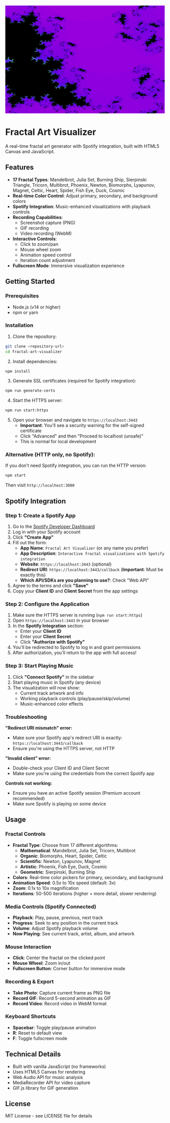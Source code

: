 ![Screenshot](ss.png)

# Fractal Art Visualizer

A real-time fractal art generator with Spotify integration, built with HTML5 Canvas and JavaScript.

## Features

- **17 Fractal Types**: Mandelbrot, Julia Set, Burning Ship, Sierpinski Triangle, Tricorn, Multibrot, Phoenix, Newton, Biomorphs, Lyapunov, Magnet, Celtic, Heart, Spider, Fish Eye, Duck, Cosmic
- **Real-time Color Control**: Adjust primary, secondary, and background colors
- **Spotify Integration**: Music-enhanced visualizations with playback controls
- **Recording Capabilities**: 
  - Screenshot capture (PNG)
  - GIF recording
  - Video recording (WebM)
- **Interactive Controls**: 
  - Click to zoom/pan
  - Mouse wheel zoom
  - Animation speed control
  - Iteration count adjustment
- **Fullscreen Mode**: Immersive visualization experience

## Getting Started

### Prerequisites

- Node.js (v14 or higher)
- npm or yarn

### Installation

1. Clone the repository:
```bash
git clone <repository-url>
cd fractal-art-visualizer
```

2. Install dependencies:
```bash
npm install
```

3. Generate SSL certificates (required for Spotify integration):
```bash
npm run generate-certs
```

4. Start the HTTPS server:
```bash
npm run start:https
```

5. Open your browser and navigate to `https://localhost:3443`
   - **Important**: You'll see a security warning for the self-signed certificate
   - Click "Advanced" and then "Proceed to localhost (unsafe)"
   - This is normal for local development

### Alternative (HTTP only, no Spotify):
If you don't need Spotify integration, you can run the HTTP version:
```bash
npm start
```
Then visit `http://localhost:3000`

## Spotify Integration

### Step 1: Create a Spotify App

1. Go to the [Spotify Developer Dashboard](https://developer.spotify.com/dashboard)
2. Log in with your Spotify account
3. Click **"Create App"**
4. Fill out the form:
   - **App Name**: `Fractal Art Visualizer` (or any name you prefer)
   - **App Description**: `Interactive fractal visualizations with Spotify integration`
   - **Website**: `https://localhost:3443` (optional)
   - **Redirect URI**: `https://localhost:3443/callback` (**Important**: Must be exactly this)
   - **Which API/SDKs are you planning to use?**: Check "Web API"
5. Agree to the terms and click **"Save"**
6. Copy your **Client ID** and **Client Secret** from the app settings

### Step 2: Configure the Application

1. Make sure the HTTPS server is running (`npm run start:https`)
2. Open `https://localhost:3443` in your browser
3. In the **Spotify Integration** section:
   - Enter your **Client ID**
   - Enter your **Client Secret**
   - Click **"Authorize with Spotify"**
4. You'll be redirected to Spotify to log in and grant permissions
5. After authorization, you'll return to the app with full access!

### Step 3: Start Playing Music

1. Click **"Connect Spotify"** in the sidebar
2. Start playing music in Spotify (any device)
3. The visualization will now show:
   - Current track artwork and info
   - Working playback controls (play/pause/skip/volume)
   - Music-enhanced color effects

### Troubleshooting

**"Redirect URI mismatch" error:**
- Make sure your Spotify app's redirect URI is exactly: `https://localhost:3443/callback`
- Ensure you're using the HTTPS server, not HTTP

**"Invalid client" error:**
- Double-check your Client ID and Client Secret
- Make sure you're using the credentials from the correct Spotify app

**Controls not working:**
- Ensure you have an active Spotify session (Premium account recommended)
- Make sure Spotify is playing on some device

## Usage

### Fractal Controls

- **Fractal Type**: Choose from 17 different algorithms:
  - **Mathematical**: Mandelbrot, Julia Set, Tricorn, Multibrot
  - **Organic**: Biomorphs, Heart, Spider, Celtic
  - **Scientific**: Newton, Lyapunov, Magnet
  - **Artistic**: Phoenix, Fish Eye, Duck, Cosmic
  - **Geometric**: Sierpinski, Burning Ship
- **Colors**: Real-time color pickers for primary, secondary, and background
- **Animation Speed**: 0.5x to 10x speed (default: 3x)
- **Zoom**: 0.1x to 10x magnification
- **Iterations**: 50-500 iterations (higher = more detail, slower rendering)

### Media Controls (Spotify Connected)

- **Playback**: Play, pause, previous, next track
- **Progress**: Seek to any position in the current track
- **Volume**: Adjust Spotify playback volume
- **Now Playing**: See current track, artist, album, and artwork

### Mouse Interaction

- **Click**: Center the fractal on the clicked point
- **Mouse Wheel**: Zoom in/out
- **Fullscreen Button**: Corner button for immersive mode

### Recording & Export

- **Take Photo**: Capture current frame as PNG file
- **Record GIF**: Record 5-second animation as GIF
- **Record Video**: Record video in WebM format

### Keyboard Shortcuts

- **Spacebar**: Toggle play/pause animation
- **R**: Reset to default view
- **F**: Toggle fullscreen mode

## Technical Details

- Built with vanilla JavaScript (no frameworks)
- Uses HTML5 Canvas for rendering
- Web Audio API for music analysis
- MediaRecorder API for video capture
- GIF.js library for GIF generation

## License

MIT License - see LICENSE file for details